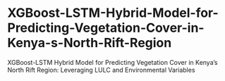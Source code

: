 # XGBoost-LSTM-Hybrid-Model-for-Predicting-Vegetation-Cover-in-Kenya-s-North-Rift-Region
XGBoost-LSTM  Hybrid Model for Predicting Vegetation Cover in Kenya’s North Rift Region: Leveraging LULC and Environmental Variables
